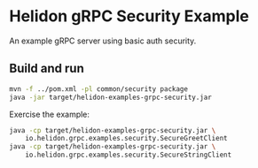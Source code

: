 # Helidon gRPC Security Example

An example gRPC server using basic auth security.

## Build and run

```bash
mvn -f ../pom.xml -pl common/security package
java -jar target/helidon-examples-grpc-security.jar
```

Exercise the example:
```bash
java -cp target/helidon-examples-grpc-security.jar \
    io.helidon.grpc.examples.security.SecureGreetClient
java -cp target/helidon-examples-grpc-security.jar \
    io.helidon.grpc.examples.security.SecureStringClient
```
